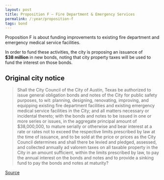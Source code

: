 ```yaml
---
layout: post
title: Proposition F – Fire Department & Emergency Services
permalink: /:year/proposition-f
tags: bond
---
```


Proposition F is about funding improvements to existing fire department and
emergency medical service facilities.

In order to fund these activities, the city is proposing an issuance
of <nobr><strong>$38 million</strong></nobr> in new bonds, noting that city
property taxes will be used to fund the interest on those bonds.


## Original city notice

> Shall the City Council of the City of Austin, Texas be authorized to issue
> general obligation bonds and notes of the City for public safety purposes, to
> wit: planning, designing, renovating, improving, and equipping existing fire
> department facilities and existing emergency medical service facilities in the
> City; and all matters necessary or incidental thereto; with the bonds and
> notes to be issued in one or more series or issues, in the aggregate principal
> amount of $38,000,000, to mature serially or otherwise and bear interest at a
> rate or rates not to exceed the respective limits prescribed by law at the
> time of issuance, and to be sold at the price or prices as the City Council
> determines and shall there be levied and pledged, assessed, and collected
> annually ad valorem taxes on all taxable property in the City in an amount
> sufficient, within the limits prescribed by law, to pay the annual interest on
> the bonds and notes and to provide a sinking fund to pay the bonds and notes
> at maturity?

<p class="source"><a href="https://www.austintexas.gov/edims/document.cfm?id=307013">Source</a></p>
